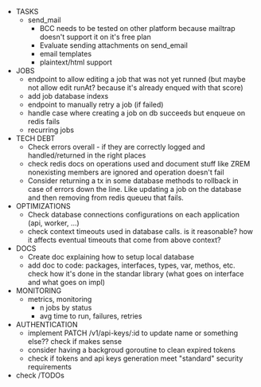 - TASKS
    - send_mail
        - BCC needs to be tested on other platform because mailtrap doesn't support it on it's free plan
        - Evaluate sending attachments on send_email
        - email templates
        - plaintext/html support
- JOBS
    - endpoint to allow editing a job that was not yet runned (but maybe not allow edit runAt? because it's already enqued with that score)
    - add job database indexs
    - endpoint to manually retry a job (if failed)
    - handle case where creating a job on db succeeds but enqueue on redis fails
    - recurring jobs
- TECH DEBT
    - Check errors overall - if they are correctly logged and handled/returned in the right places
    - check redis docs on operations used and document stuff like ZREM nonexisting members are ignored and operation doesn't fail
    - Consider returning a tx in some database methods to rollback in case of errors down the line. Like updating a job on the database and then removing from redis queueu that fails.
- OPTIMIZATIONS
    - Check database connections configurations on each application (api, worker, ...)
    - check context timeouts used in database calls. is it reasonable? how it affects eventual timeouts that come from above context?
- DOCS
    - Create doc explaining how to setup local database
    - add doc to code: packages, interfaces, types, var, methos, etc. check how it's done in the standar library (what goes on interface and what goes on impl)
- MONITORING
    - metrics, monitoring
        - n jobs by status
        - avg time to run, failures, retries
- AUTHENTICATION
    - implement PATCH /v1/api-keys/:id	to update name or something else?? check if makes sense
    - consider having a backgroud goroutine to clean expired tokens
    - check if tokens and api keys generation meet "standard" security requirements
- check /TODOs